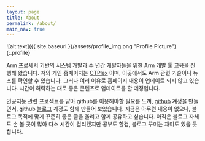 ```yaml
---
layout: page
title: About
permalink: /about/
main_nav: true
---
```


![alt text]({{ site.baseurl }}/assets/profile_img.png "Profile Picture"){:.profile}

Arm 프로세서 기반의 시스템 개발과 수 년간 개발자들을 위한 Arm 개발 툴 교육을 진행해 왔습니다. 저의 개인 홈페이지는 [CTPlex][ctplex] 이며, 이곳에서도 Arm 관련 기술이나 뉴스를 확인할 수 있습니다. 그러나 여러 이유로 홈페이지 내용이 업데이트 되지 않고 있습니다. 시간이 허락하는 대로 좋은 콘텐츠로 업데이트를 할 예정입니다.

인공지능 관련 프로젝트를 맡아 github를 이용해야할 필요를 느껴, [github][github] 계정을 만들면서, github [블로그][github_blog] 계정도 함께 만들어 보았습니다. 지금은 아무런 내용이 없으나, 블로그 목적에 맞게 꾸준히 좋은 글을 올리고 함께 공유하고 싶습니다. 아직은 블로그 자체도 손 볼 곳이 많아 다소 시간이 걸리겠지만 공부도 할겸, 블로그 꾸미는 재미도 있을 듯 합니다.


[ctplex]: http://www.ctplex.com/
[github]: https://www.github.com/olinux99
[github_blog]: https://olinux99.github.io
